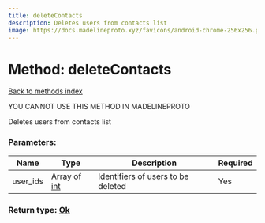 ```yaml
---
title: deleteContacts
description: Deletes users from contacts list
image: https://docs.madelineproto.xyz/favicons/android-chrome-256x256.png
---
```

# Method: deleteContacts  
[Back to methods index](index.md)


YOU CANNOT USE THIS METHOD IN MADELINEPROTO


Deletes users from contacts list

### Parameters:

| Name     |    Type       | Description | Required |
|----------|---------------|-------------|----------|
|user\_ids|Array of [int](../types/int.md) | Identifiers of users to be deleted | Yes|


### Return type: [Ok](../types/Ok.md)

